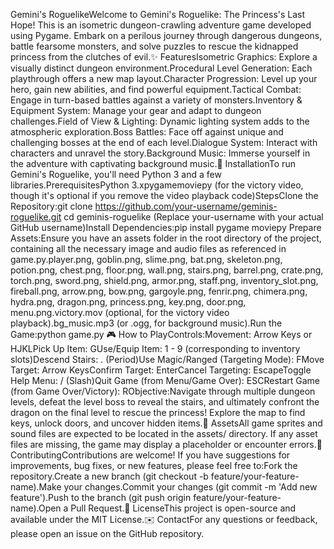 Gemini's RoguelikeWelcome to Gemini's Roguelike: The Princess's Last Hope! This is an isometric dungeon-crawling adventure game developed using Pygame. Embark on a perilous journey through dangerous dungeons, battle fearsome monsters, and solve puzzles to rescue the kidnapped princess from the clutches of evil.✨ FeaturesIsometric Graphics: Explore a visually distinct dungeon environment.Procedural Level Generation: Each playthrough offers a new map layout.Character Progression: Level up your hero, gain new abilities, and find powerful equipment.Tactical Combat: Engage in turn-based battles against a variety of monsters.Inventory & Equipment System: Manage your gear and adapt to dungeon challenges.Field of View & Lighting: Dynamic lighting system adds to the atmospheric exploration.Boss Battles: Face off against unique and challenging bosses at the end of each level.Dialogue System: Interact with characters and unravel the story.Background Music: Immerse yourself in the adventure with captivating background music.🚀 InstallationTo run Gemini's Roguelike, you'll need Python 3 and a few libraries.PrerequisitesPython 3.xpygamemoviepy (for the victory video, though it's optional if you remove the video playback code)StepsClone the Repository:git clone https://github.com/your-username/geminis-roguelike.git
cd geminis-roguelike
(Replace your-username with your actual GitHub username)Install Dependencies:pip install pygame moviepy
Prepare Assets:Ensure you have an assets folder in the root directory of the project, containing all the necessary image and audio files as referenced in game.py.player.png, goblin.png, slime.png, bat.png, skeleton.png, potion.png, chest.png, floor.png, wall.png, stairs.png, barrel.png, crate.png, torch.png, sword.png, shield.png, armor.png, staff.png, inventory_slot.png, fireball.png, arrow.png, bow.png, gargoyle.png, fenrir.png, chimera.png, hydra.png, dragon.png, princess.png, key.png, door.png, menu.png.victory.mov (optional, for the victory video playback).bg_music.mp3 (or .ogg, for background music).Run the Game:python game.py
🎮 How to PlayControls:Movement: Arrow Keys or HJKLPick Up Item: GUse/Equip Item: 1 - 9 (corresponding to inventory slots)Descend Stairs: .  (Period)Use Magic/Ranged (Targeting Mode): FMove Target: Arrow KeysConfirm Target: EnterCancel Targeting: EscapeToggle Help Menu: / (Slash)Quit Game (from Menu/Game Over): ESCRestart Game (from Game Over/Victory): RObjective:Navigate through multiple dungeon levels, defeat the level boss to reveal the stairs, and ultimately confront the dragon on the final level to rescue the princess! Explore the map to find keys, unlock doors, and uncover hidden items.🎨 AssetsAll game sprites and sound files are expected to be located in the assets/ directory. If any asset files are missing, the game may display a placeholder or encounter errors.🤝 ContributingContributions are welcome! If you have suggestions for improvements, bug fixes, or new features, please feel free to:Fork the repository.Create a new branch (git checkout -b feature/your-feature-name).Make your changes.Commit your changes (git commit -m 'Add new feature').Push to the branch (git push origin feature/your-feature-name).Open a Pull Request.📜 LicenseThis project is open-source and available under the MIT License.✉️ ContactFor any questions or feedback, please open an issue on the GitHub repository.
